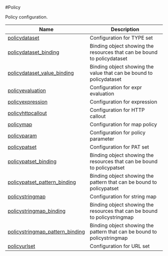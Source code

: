 #Policy

Policy configuration.


<table><thead><tr><th>Name</th><th>Description</th></tr></thead><tbody><tr><td><a href="../../../configuration/policy/policydataset/policydataset">policydataset</a></td><td>Configuration for TYPE set</td><tr><tr><td><a href="../../../configuration/policy/policydataset_binding/policydataset_binding">policydataset_binding</a></td><td>Binding object showing the resources that can be bound to policydataset</td><tr><tr><td><a href="../../../configuration/policy/policydataset_value_binding/policydataset_value_binding">policydataset_value_binding</a></td><td>Binding object showing the value that can be bound to policydataset</td><tr><tr><td><a href="../../../configuration/policy/policyevaluation/policyevaluation">policyevaluation</a></td><td>Configuration for expr evaluation</td><tr><tr><td><a href="../../../configuration/policy/policyexpression/policyexpression">policyexpression</a></td><td>Configuration for expression</td><tr><tr><td><a href="../../../configuration/policy/policyhttpcallout/policyhttpcallout">policyhttpcallout</a></td><td>Configuration for HTTP callout</td><tr><tr><td><a href="../../../configuration/policy/policymap/policymap">policymap</a></td><td>Configuration for map policy</td><tr><tr><td><a href="../../../configuration/policy/policyparam/policyparam">policyparam</a></td><td>Configuration for policy parameter</td><tr><tr><td><a href="../../../configuration/policy/policypatset/policypatset">policypatset</a></td><td>Configuration for PAT set</td><tr><tr><td><a href="../../../configuration/policy/policypatset_binding/policypatset_binding">policypatset_binding</a></td><td>Binding object showing the resources that can be bound to policypatset</td><tr><tr><td><a href="../../../configuration/policy/policypatset_pattern_binding/policypatset_pattern_binding">policypatset_pattern_binding</a></td><td>Binding object showing the pattern that can be bound to policypatset</td><tr><tr><td><a href="../../../configuration/policy/policystringmap/policystringmap">policystringmap</a></td><td>Configuration for string map</td><tr><tr><td><a href="../../../configuration/policy/policystringmap_binding/policystringmap_binding">policystringmap_binding</a></td><td>Binding object showing the resources that can be bound to policystringmap</td><tr><tr><td><a href="../../../configuration/policy/policystringmap_pattern_binding/policystringmap_pattern_binding">policystringmap_pattern_binding</a></td><td>Binding object showing the pattern that can be bound to policystringmap</td><tr><tr><td><a href="../../../configuration/policy/policyurlset/policyurlset">policyurlset</a></td><td>Configuration for URL set</td><tr></tbody></table>
